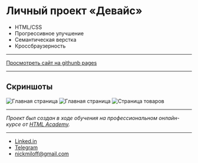 # Личный проект «Девайс»

- HTML/CSS
- Прогрессивное улучшение
- Семантическая верстка
- Кроссбраузерность

---

[Просмотреть сайт на githunb pages](https://nickmiloff.github.io/1478835-device-28/)

---

## Скриншоты

![Главная страница](https://i.imgur.com/9LmGJB3.png)
![Главная страница](https://i.imgur.com/cfcI0dh.png)
![Страница товаров](https://i.imgur.com/y0DGdew.png)

---

_Проект был создан в ходе обучения на профессиональном онлайн-курсе от [HTML Academy](https://htmlacademy.ru)._

---

- [Linked.in](https://www.linkedin.com/in/nick-miloff)
- [Telegram](https://www.teleg.run/nickmilof)
- nickmiloff@gmail.com
